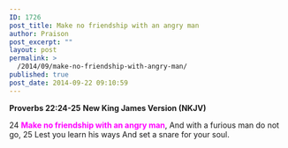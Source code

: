 ```yaml
---
ID: 1726
post_title: Make no friendship with an angry man
author: Praison
post_excerpt: ""
layout: post
permalink: >
  /2014/09/make-no-friendship-with-angry-man/
published: true
post_date: 2014-09-22 09:10:59
---
```

<strong>Proverbs 22:24-25</strong>
<strong> New King James Version (NKJV)</strong>

24 <span style="color: #ff00ff;"><strong>Make no friendship with an angry man</strong></span>,
And with a furious man do not go,
25 Lest you learn his ways
And set a snare for your soul.